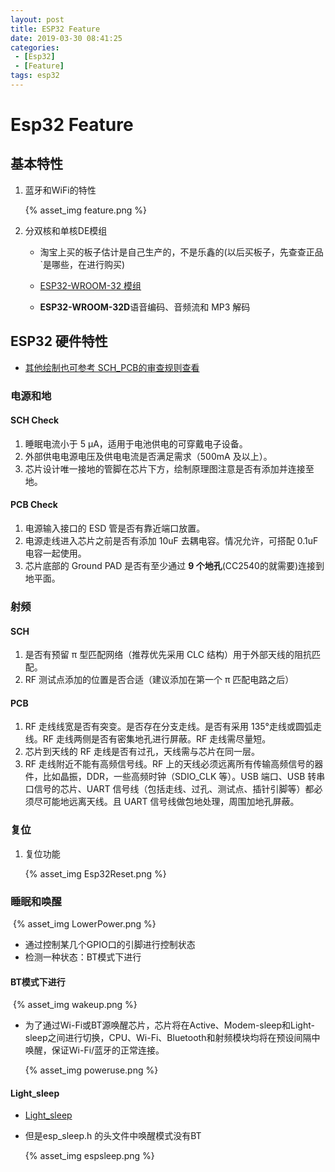 ```yaml
---
layout: post
title: ESP32 Feature
date: 2019-03-30 08:41:25
categories: 
 - [Esp32]
 - [Feature]
tags: esp32
---
```


# Esp32 Feature

## 基本特性

1. 蓝牙和WiFi的特性

   {% asset_img feature.png %}

2. 分双核和单核DE模组

   + 淘宝上买的板子估计是自己生产的，不是乐鑫的(以后买板子，先查查正品`是哪些，在进行购买)

   + [ESP32-WROOM-32 模组](https://www.espressif.com/zh-hans/products/hardware/modules)
   + **ESP32-WROOM-32D**语音编码、音频流和 MP3 解码

## ESP32 硬件特性

+ [其他绘制也可参考 SCH_PCB的审查规则查看](https://www.espressif.com/zh-hans/company/contact-extra/technical-inquiries-hardware-prologue)

### 电源和地

#### SCH Check

1. 睡眠电流小于 5 μA，适用于电池供电的可穿戴电子设备。
2. 外部供电电源电压及供电电流是否满足需求（500mA 及以上）。
3. 芯片设计唯一接地的管脚在芯片下方，绘制原理图注意是否有添加并连接至地。

#### PCB Check

1. 电源输入接口的 ESD 管是否有靠近端口放置。
2. 电源走线进入芯片之前是否有添加 10uF 去耦电容。情况允许，可搭配 0.1uF 电容一起使用。
3. 芯片底部的 Ground PAD 是否有至少通过 **9 个地孔**(CC2540的就需要)连接到地平面。

### 射频

#### SCH

1. 是否有预留 π 型匹配网络（推荐优先采用 CLC 结构）用于外部天线的阻抗匹配。
2. RF 测试点添加的位置是否合适（建议添加在第一个 π 匹配电路之后）

#### PCB

1. RF 走线线宽是否有突变。是否存在分支走线。是否有采用 135°走线或圆弧走线。RF 走线两侧是否有密集地孔进行屏蔽。RF 走线需尽量短。
2. 芯片到天线的 RF 走线是否有过孔，天线需与芯片在同一层。
3. RF 走线附近不能有高频信号线。RF 上的天线必须远离所有传输高频信号的器件，比如晶振，DDR，一些高频时钟（SDIO_CLK 等）。USB 端口、USB 转串口信号的芯片、UART 信号线（包括走线、过孔、测试点、插针引脚等）都必须尽可能地远离天线。且 UART 信号线做包地处理，周围加地孔屏蔽。

### 复位

1. 复位功能

   {% asset_img Esp32Reset.png %}

### 睡眠和唤醒

​	{% asset_img LowerPower.png %}

+ 通过控制某几个GPIO口的引脚进行控制状态
+ 检测一种状态：BT模式下进行

#### BT模式下进行

​	{% asset_img wakeup.png %}

+ 为了通过Wi-Fi或BT源唤醒芯片，芯片将在Active、Modem-sleep和Light-sleep之间进行切换，CPU、Wi-Fi、Bluetooth和射频模块均将在预设间隔中唤醒，保证Wi-Fi/蓝牙的正常连接。

  {% asset_img poweruse.png %}

#### Light_sleep

+ [Light_sleep](https://blog.csdn.net/espressif/article/details/79361641)

+ 但是esp_sleep.h 的头文件中唤醒模式没有BT

  {% asset_img espsleep.png %}